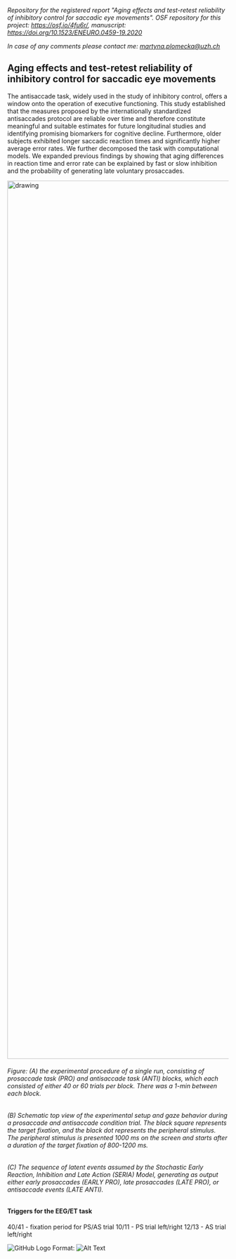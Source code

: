 

*Repository for the registered report "Aging effects and test-retest reliability of inhibitory control for saccadic eye movements". OSF repository for this project: https://osf.io/4fu6r/, manuscript: https://doi.org/10.1523/ENEURO.0459-19.2020*

*In case of any comments please contact me: martyna.plomecka@uzh.ch*

## Aging effects and test-retest reliability of inhibitory control for saccadic eye movements
 The antisaccade task, widely used in the study of inhibitory control, offers a window onto the
operation of executive functioning. This study established that the measures proposed by the
internationally standardized antisaccades protocol are reliable over time and therefore
constitute meaningful and suitable estimates for future longitudinal studies and identifying
promising biomarkers for cognitive decline. Furthermore, older subjects exhibited longer
saccadic reaction times and significantly higher average error rates. We further decomposed
the task with computational models. We expanded previous findings by showing that aging
differences in reaction time and error rate can be explained by fast or slow inhibition and the
probability of generating late voluntary prosaccades.

<img src="description.tiff" alt="drawing" width="2000"/>

###### Figure: (A) the experimental procedure of a single run, consisting of prosaccade task (PRO) and antisaccade task (ANTI) blocks, which each consisted of either 40 or 60 trials per block. There was a 1-min between each block. 
###### (B) Schematic top view of the experimental setup and gaze behavior during a prosaccade and antisaccade condition trial. The black square represents the target fixation, and the black dot represents the peripheral stimulus. The peripheral stimulus is presented 1000 ms on the screen and starts after a duration of the target fixation of 800-1200 ms.
######  (C) The sequence of latent events assumed by the Stochastic Early Reaction, Inhibition and Late Action (SERIA) Model, generating as output either early prosaccades (EARLY PRO), late prosaccades (LATE PRO), or antisaccade events (LATE ANTI).


#### Triggers for the EEG/ET task
40/41 - fixation period for PS/AS trial
10/11 - PS trial left/right
12/13 - AS trial left/right

![GitHub Logo](/images/logo.png)
Format: ![Alt Text](url)
